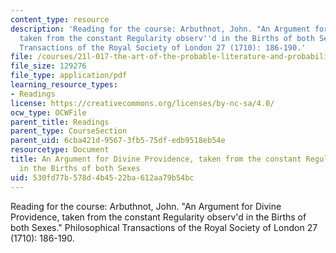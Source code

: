 ```yaml
---
content_type: resource
description: 'Reading for the course: Arbuthnot, John. "An Argument for Divine Providence,
  taken from the constant Regularity observ''d in the Births of both Sexes." Philosophical
  Transactions of the Royal Society of London 27 (1710): 186-190.'
file: /courses/21l-017-the-art-of-the-probable-literature-and-probability-spring-2008/530fd77b578d4b4522ba612aa79b54bc_arbuthnot_repri.pdf
file_size: 129276
file_type: application/pdf
learning_resource_types:
- Readings
license: https://creativecommons.org/licenses/by-nc-sa/4.0/
ocw_type: OCWFile
parent_title: Readings
parent_type: CourseSection
parent_uid: 6cba421d-9567-3fb5-75df-edb9518eb54e
resourcetype: Document
title: An Argument for Divine Providence, taken from the constant Regularity observ'd
  in the Births of both Sexes
uid: 530fd77b-578d-4b45-22ba-612aa79b54bc
---
```

Reading for the course: Arbuthnot, John. "An Argument for Divine Providence, taken from the constant Regularity observ'd in the Births of both Sexes." Philosophical Transactions of the Royal Society of London 27 (1710): 186-190.